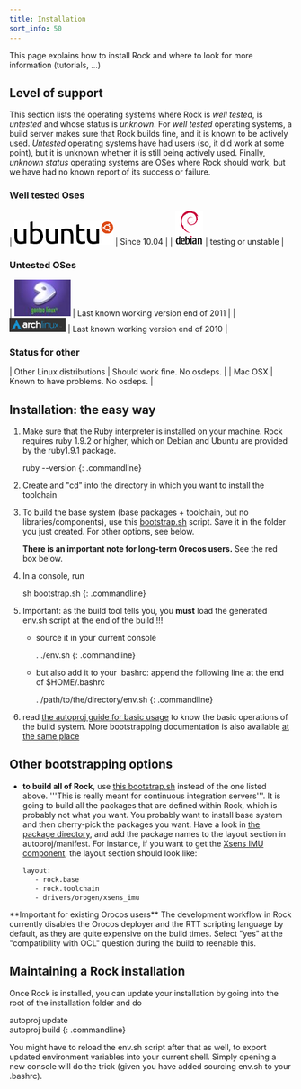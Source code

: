 ```yaml
---
title: Installation
sort_info: 50
---
```


This page explains how to install Rock and where to look for more
information (tutorials, ...)

Level of support
----------------
This section lists the operating systems where Rock is _well tested_, is _untested_ and whose status is _unknown_.
For _well tested_ operating systems, a build server makes sure that Rock builds
fine, and it is known to be actively used. _Untested_ operating systems have
had users (so, it did work at some point), but it is unknown whether it is
still being actively used. Finally, _unknown status_ operating systems are OSes where
Rock should work, but we have had no known report of its success or failure.

### Well tested Oses

| ![Ubuntu](install/ubuntu.png) | Since 10.04 |
| ![Debian](install/debian.png) | testing or unstable |

### Untested OSes

| ![Gentoo](install/gentoo.jpg) | Last known working version end of 2011 |
| ![Arch](install/arch.png) | Last known working version end of 2010 |

### Status for other 

| Other Linux distributions | Should work fine. No osdeps. |
| Mac OSX | Known to have problems. No osdeps. |

Installation: the easy way
--------------------------

 1. Make sure that the Ruby interpreter is installed on your machine. Rock
    requires ruby 1.9.2 or higher, which on Debian and Ubuntu are provided by
    the ruby1.9.1 package.

    ruby --version
    {: .commandline}

 2. Create and "cd" into the directory in which you want to install the toolchain
 3. To build the base system (base packages + toolchain, but no
    libraries/components), use this
    [bootstrap.sh](https://gitorious.org/rock/buildconf/raw/a05ea84e6cccf505554268f954bc259d30c15b99:bootstrap.sh)
    script. Save it  in the folder you just created. For other options, see
    below.

    **There is an important note for long-term Orocos users.** See the red box
    below.

 4. In a console, run
    
    sh bootstrap.sh
    {: .commandline}

 5. Important: as the build tool tells you, you **must** load the generated env.sh script at the end of the build !!!
    * source it in your current console

      . ./env.sh
      {: .commandline}

    * but also add it to your .bashrc: append the following line at the end of
      $HOME/.bashrc
    
      . /path/to/the/directory/env.sh
      {: .commandline}

 6. read [the autoproj guide for basic usage](/documentation/autoproj/basic_usage.html) to know the
    basic operations of the build system. More bootstrapping documentation is
    also available [at the same place](/documentation/autoproj/bootstrap.html)

Other bootstrapping options
---------------------------

 * **to build all of Rock**, use [this bootstrap.sh](https://gitorious.org/rock/buildconf-all/raw/a6f93c3323f3956808dd35cbbf787a7ecfee1762:bootstrap.sh)
   instead of the one listed above. '''This is really meant for continuous
   integration servers'''. It is going to build all the packages that are
   defined within Rock, which is probably not what you want.
   You probably want to install base system and then cherry-pick the packages you want. Have a look in [the package
   directory](/package_directory.html), and add the package names to the
   layout section in autoproj/manifest. For instance,  if you want to
   get the [Xsens IMU component](http://rock-robotics.org/package_directory/packages/drivers_orogen_xsens_imu/index.html),
   the layout section should look like:

       layout:
          - rock.base
          - rock.toolchain
          - drivers/orogen/xsens_imu

<div class="warning" markdown="1">
**Important for existing Orocos users** The development workflow in Rock
currently disables the Orocos deployer and the RTT scripting language by
default, as they are quite expensive on the build times. Select "yes" at the
"compatibility with OCL" question during the build to reenable this.
</div>

Maintaining a Rock installation
----------------------------------

Once Rock is installed, you can update your installation by going into the root of the
installation folder and do

autoproj update <br/>
autoproj build
{: .commandline}

You might have to reload the env.sh script after that as well, to export updated environment variables into your current shell. Simply opening a new console will do the trick (given you have added sourcing env.sh to your .bashrc).

